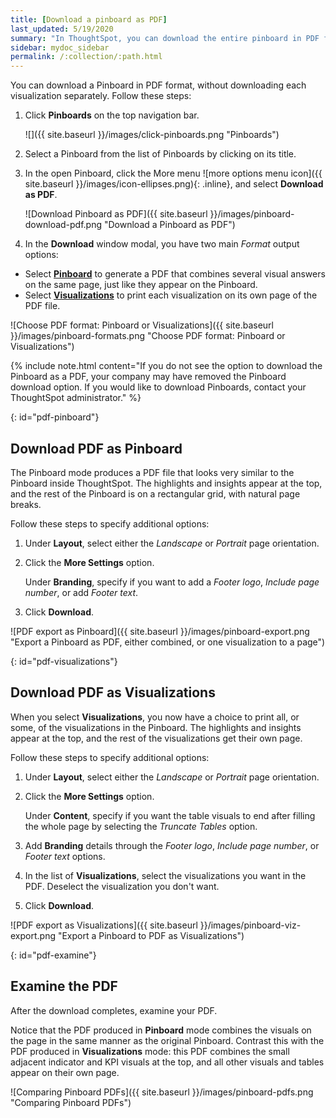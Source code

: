 ```yaml
---
title: [Download a pinboard as PDF]
last_updated: 5/19/2020
summary: "In ThoughtSpot, you can download the entire pinboard in PDF format, so you can share it with people inside and outside your organization. You have options for adding branding, composing the report of the entire Pinboard or only some of its Visualizations, truncating tables, and many others."
sidebar: mydoc_sidebar
permalink: /:collection/:path.html
---
```

You can download a Pinboard in PDF format, without downloading each visualization separately. Follow these steps:

1. Click **Pinboards** on the top navigation bar.

     ![]({{ site.baseurl }}/images/click-pinboards.png "Pinboards")

2. Select a Pinboard from the list of Pinboards by clicking on its title.

3. In the open Pinboard, click the More menu ![more options menu icon]({{ site.baseurl }}/images/icon-ellipses.png){: .inline}, and select **Download as PDF**.

     ![Download Pinboard as PDF]({{ site.baseurl }}/images/pinboard-download-pdf.png "Download a Pinboard as PDF")

4. In the **Download** window modal, you have two main _Format_ output options:
  * Select **[Pinboard](#pdf-pinboard)** to generate a PDF that combines several visual answers on the same page, just like they appear on the Pinboard.
  * Select  **[Visualizations](#pdf-visualizations)** to print each visualization on its own page of the PDF file.

   ![Choose PDF format: Pinboard or Visualizations]({{ site.baseurl }}/images/pinboard-formats.png "Choose PDF format: Pinboard or Visualizations")

{% include note.html content="If you do not see the option to download the Pinboard as a PDF, your company may have removed the Pinboard download option. If you would like to download Pinboards, contact your ThoughtSpot administrator." %}

{: id="pdf-pinboard"}
## Download PDF as Pinboard

The Pinboard mode produces a PDF file that looks very similar to the Pinboard inside ThoughtSpot. The highlights and insights appear at the top, and the rest of the Pinboard is on a rectangular grid, with natural page breaks.

Follow these steps to specify additional options:

1. Under **Layout**, select either the _Landscape_ or _Portrait_ page orientation.

2. Click the **More Settings** option.

   Under **Branding**, specify if you want to add a _Footer logo_, _Include page number_, or add _Footer text_.

3. Click **Download**.

![PDF export as Pinboard]({{ site.baseurl }}/images/pinboard-export.png "Export a Pinboard as PDF, either combined, or one visualization to a page")

{: id="pdf-visualizations"}
## Download PDF as Visualizations

When you select **Visualizations**, you now have a choice to print all, or some, of the visualizations in the Pinboard. The highlights and insights appear at the top, and the rest of the visualizations get their own page.

Follow these steps to specify additional options:

1. Under **Layout**, select either the _Landscape_ or _Portrait_ page orientation.

2. Click the **More Settings** option.

    Under **Content**, specify if you want the table visuals to end after filling the whole page by selecting the _Truncate Tables_ option.

3. Add **Branding** details through the _Footer logo_, _Include page number_, or _Footer text_ options.

4. In the list of **Visualizations**, select the visualizations you want in the PDF. Deselect the visualization you don't want.

8. Click **Download**.

![PDF export as Visualizations]({{ site.baseurl }}/images/pinboard-viz-export.png "Export a Pinboard to PDF as Visualizations")

{: id="pdf-examine"}
## Examine the PDF

After the download completes, examine your PDF.

Notice that the PDF produced in **Pinboard** mode combines the visuals on the page in the same manner as the original Pinboard. Contrast this with the PDF produced in **Visualizations** mode: this PDF combines the small adjacent indicator and KPI visuals at the top, and all other visuals and tables appear on their own page.

![Comparing Pinboard PDFs]({{ site.baseurl }}/images/pinboard-pdfs.png "Comparing Pinboard PDFs")

